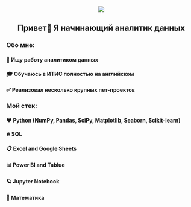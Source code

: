 <div align="center">
  <img src="https://i.gifer.com/4qo9.gif" align="center"/>
</div>

<h2 align="center">Привет👋 Я начинающий аналитик данных</h2>

<h3 align="left">Обо мне:</h3>
<h4 align="left">💼 Ищу работу аналитиком данных</h4>
<h4 align="left">🎓 Обучаюсь в ИТИС полностью на английском</h4>
<h4 align="left">✅ Реализовал несколько крупных пет-проектов</h4>

<h3 align="left">Мой стек:</h3>

<div>
  <h4 align="left">❤️ Python (NumPy, Pandas, SciPy, Matplotlib, Seaborn, Scikit-learn)</h4>
  <h4 align="left">🔥 SQL</h4>
  <h4 align="left">📋 Excel and Google Sheets</h4>
  <h4 align="left">📊 Power BI and Tablue</h4>
  <h4 align="left">🪐 Jupyter Notebook</h4>
  <h4 align="left">🧠 Математика</h4>
</div>
